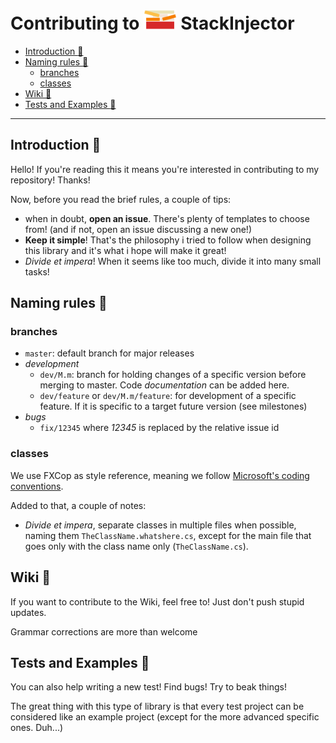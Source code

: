 <h1>
    Contributing to
    <img src="logo/StackInjector_logo_notext.svg" height="32px" /> 
    StackInjector
</h1>


- [Introduction :green_book:](#introduction-green_book)
- [Naming rules :bookmark:](#naming-rules-bookmark)
  - [branches](#branches)
  - [classes](#classes)
- [Wiki :book:](#wiki-book)
- [Tests and Examples :microscope:](#tests-and-examples-microscope)


---

## Introduction :green_book:

Hello! If you're reading this it means you're interested in contributing to my repository! Thanks! 

Now, before you read the brief rules, a couple of tips:

- when in doubt, **open an issue**. There's plenty of templates to choose from! (and if not, open an issue discussing a new one!)
- **Keep it simple**! That's the philosophy i tried to follow when designing this library and it's what i hope will make it great!
- *Divide et impera*! When it seems like too much, divide it into many small tasks!

## Naming rules :bookmark:

### branches

- `master`: default branch for major releases
- *development*
  - `dev/M.m`: branch for holding changes of a specific version before merging to master. Code *documentation* can be added here.
  - `dev/feature` or `dev/M.m/feature`: for development of a specific feature. If it is specific to a target future version (see milestones)
- *bugs*
  - `fix/12345` where *12345* is replaced by the relative issue id

### classes

We use FXCop as style reference, meaning we follow [Microsoft's coding conventions](https://docs.microsoft.com/en-us/dotnet/csharp/programming-guide/inside-a-program/coding-conventions).

Added to that, a couple of notes:
- *Divide et impera*, separate classes in multiple files when possible, naming them `TheClassName.whatshere.cs`, except for the main file that goes only with the class name only (`TheClassName.cs`).

## Wiki :book:

If you want to contribute to the Wiki, feel free to! Just don't push stupid updates. 

Grammar corrections are more than welcome

## Tests and Examples :microscope:

You can also help writing a new test! Find bugs! Try to beak things!

The great thing with this type of library is that every test project can be considered like an example project (except for the more advanced specific ones. Duh...)